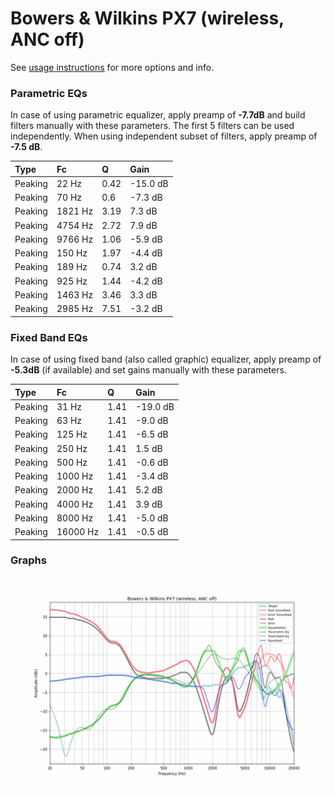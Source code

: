 # Bowers & Wilkins PX7 (wireless, ANC off)
See [usage instructions](https://github.com/jaakkopasanen/AutoEq#usage) for more options and info.

### Parametric EQs
In case of using parametric equalizer, apply preamp of **-7.7dB** and build filters manually
with these parameters. The first 5 filters can be used independently.
When using independent subset of filters, apply preamp of **-7.5 dB**.

| Type    | Fc      |    Q | Gain     |
|:--------|:--------|:-----|:---------|
| Peaking | 22 Hz   | 0.42 | -15.0 dB |
| Peaking | 70 Hz   | 0.6  | -7.3 dB  |
| Peaking | 1821 Hz | 3.19 | 7.3 dB   |
| Peaking | 4754 Hz | 2.72 | 7.9 dB   |
| Peaking | 9766 Hz | 1.06 | -5.9 dB  |
| Peaking | 150 Hz  | 1.97 | -4.4 dB  |
| Peaking | 189 Hz  | 0.74 | 3.2 dB   |
| Peaking | 925 Hz  | 1.44 | -4.2 dB  |
| Peaking | 1463 Hz | 3.46 | 3.3 dB   |
| Peaking | 2985 Hz | 7.51 | -3.2 dB  |

### Fixed Band EQs
In case of using fixed band (also called graphic) equalizer, apply preamp of **-5.3dB**
(if available) and set gains manually with these parameters.

| Type    | Fc       |    Q | Gain     |
|:--------|:---------|:-----|:---------|
| Peaking | 31 Hz    | 1.41 | -19.0 dB |
| Peaking | 63 Hz    | 1.41 | -9.0 dB  |
| Peaking | 125 Hz   | 1.41 | -6.5 dB  |
| Peaking | 250 Hz   | 1.41 | 1.5 dB   |
| Peaking | 500 Hz   | 1.41 | -0.6 dB  |
| Peaking | 1000 Hz  | 1.41 | -3.4 dB  |
| Peaking | 2000 Hz  | 1.41 | 5.2 dB   |
| Peaking | 4000 Hz  | 1.41 | 3.9 dB   |
| Peaking | 8000 Hz  | 1.41 | -5.0 dB  |
| Peaking | 16000 Hz | 1.41 | -0.5 dB  |

### Graphs
![](./Bowers%20&%20Wilkins%20PX7%20(wireless,%20ANC%20off).png)